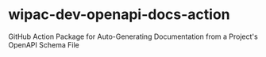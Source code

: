 # wipac-dev-openapi-docs-action
GitHub Action Package for Auto-Generating Documentation from a Project's OpenAPI Schema File
